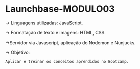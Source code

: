 # Launchbase-MODULO03


-> Linguagens utilizadas: JavaScript.

-> Formatação de texto e imagens: HTML, CSS.

->Servidor via Javascript, aplicação do Nodemon e Nunjucks.
 
-> Objetivo: 

    Aplicar e treinar os conceitos aprendidos no Bootcamp.

